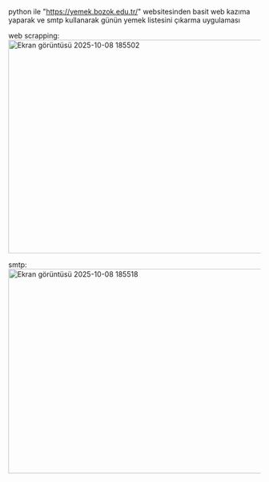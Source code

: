 python ile "https://yemek.bozok.edu.tr/" websitesinden basit web kazıma yaparak ve smtp kullanarak günün yemek listesini çıkarma uygulaması


web scrapping:
<img width="554" height="426" alt="Ekran görüntüsü 2025-10-08 185502" src="https://github.com/user-attachments/assets/26c97021-a1c9-4429-b5c3-01a201fd8f72" />

smtp:
<img width="702" height="408" alt="Ekran görüntüsü 2025-10-08 185518" src="https://github.com/user-attachments/assets/80ca778d-6323-41f6-8559-dc39d8136439" />

